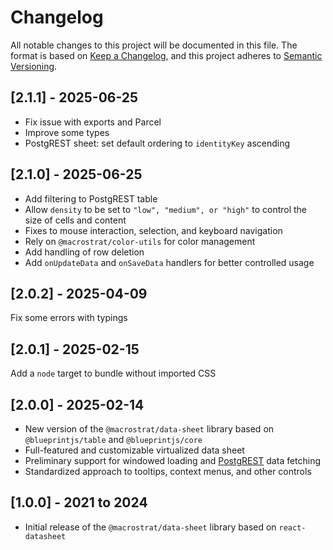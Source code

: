 # Changelog

All notable changes to this project will be documented in this file. The format
is based on [Keep a Changelog](https://keepachangelog.com/en/1.0.0/), and this
project adheres to [Semantic Versioning](https://semver.org/spec/v2.0.0.html).

## [2.1.1] - 2025-06-25

- Fix issue with exports and Parcel
- Improve some types
- PostgREST sheet: set default ordering to `identityKey` ascending

## [2.1.0] - 2025-06-25

- Add filtering to PostgREST table
- Allow `density` to be set to `"low", "medium", or "high"` to control the size
  of cells and content
- Fixes to mouse interaction, selection, and keyboard navigation
- Rely on `@macrostrat/color-utils` for color management
- Add handling of row deletion
- Add `onUpdateData` and `onSaveData` handlers for better controlled usage

## [2.0.2] - 2025-04-09

Fix some errors with typings

## [2.0.1] - 2025-02-15

Add a `node` target to bundle without imported CSS

## [2.0.0] - 2025-02-14

- New version of the `@macrostrat/data-sheet` library based on
  `@blueprintjs/table` and `@blueprintjs/core`
- Full-featured and customizable virtualized data sheet
- Preliminary support for windowed loading and
  [PostgREST](https://postgrest.org) data fetching
- Standardized approach to tooltips, context menus, and other controls

## [1.0.0] - 2021 to 2024

- Initial release of the `@macrostrat/data-sheet` library based on
  `react-datasheet`
